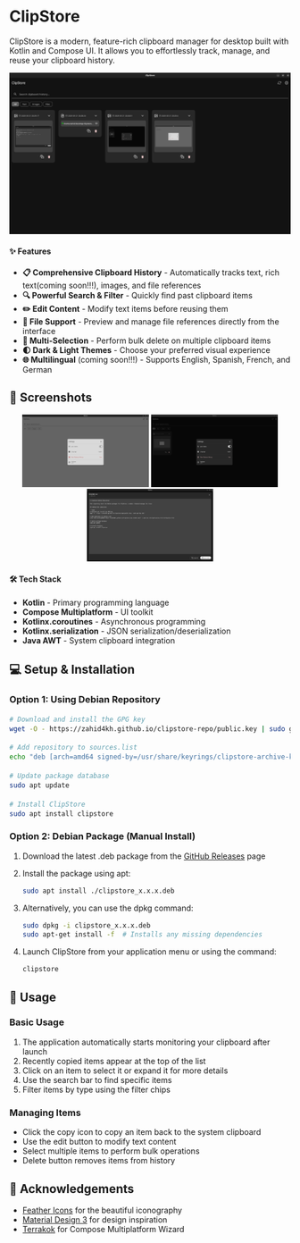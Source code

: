 # ClipStore

ClipStore is a modern, feature-rich clipboard manager for desktop built with Kotlin and Compose UI. It allows you to effortlessly track, manage, and reuse your clipboard history.

![ClipStore Main Interface](screenshots/main-screen.png)

#### ✨ Features

- **📋 Comprehensive Clipboard History** - Automatically tracks text, rich text(coming soon!!!), images, and file references
- **🔍 Powerful Search & Filter** - Quickly find past clipboard items
- **✏️ Edit Content** - Modify text items before reusing them
- **📂 File Support** - Preview and manage file references directly from the interface
- **🔄 Multi-Selection** - Perform bulk delete on multiple clipboard items
- **🌓 Dark & Light Themes** - Choose your preferred visual experience
- **🌐 Multilingual** (coming soon!!!) - Supports English, Spanish, French, and German

## 📸 Screenshots

<div align="center">
  <img src="screenshots/light-theme.png" alt="Light Theme" width="45%">
  <img src="screenshots/dark-theme.png" alt="Dark Theme" width="45%">
</div>

<div align="center">
  <img src="screenshots/file-preview.png" alt="File Preview" width="45%">
</div>

#### 🛠️ Tech Stack

- **Kotlin** - Primary programming language
- **Compose Multiplatform** - UI toolkit
- **Kotlinx.coroutines** - Asynchronous programming
- **Kotlinx.serialization** - JSON serialization/deserialization
- **Java AWT** - System clipboard integration

## 💻 Setup & Installation

### Option 1: Using Debian Repository

```bash
# Download and install the GPG key
wget -O - https://zahid4kh.github.io/clipstore-repo/public.key | sudo gpg --dearmor -o /usr/share/keyrings/clipstore-archive-keyring.gpg

# Add repository to sources.list
echo "deb [arch=amd64 signed-by=/usr/share/keyrings/clipstore-archive-keyring.gpg] https://zahid4kh.github.io/clipstore-repo stable main" | sudo tee /etc/apt/sources.list.d/clipstore.list

# Update package database
sudo apt update

# Install ClipStore
sudo apt install clipstore
```

### Option 2: Debian Package (Manual Install)

1. Download the latest .deb package from the [GitHub Releases](https://github.com/zahid4kh/clipstore-repo/releases) page

2. Install the package using apt:
   
   ```bash
   sudo apt install ./clipstore_x.x.x.deb
   ```

3. Alternatively, you can use the dpkg command:
   
   ```bash
   sudo dpkg -i clipstore_x.x.x.deb
   sudo apt-get install -f  # Installs any missing dependencies
   ```

4. Launch ClipStore from your application menu or using the command:
   
   ```bash
   clipstore
   ```

## 🚀 Usage

### Basic Usage

1. The application automatically starts monitoring your clipboard after launch
2. Recently copied items appear at the top of the list
3. Click on an item to select it or expand it for more details
4. Use the search bar to find specific items
5. Filter items by type using the filter chips

### Managing Items

- Click the copy icon to copy an item back to the system clipboard
- Use the edit button to modify text content
- Select multiple items to perform bulk operations
- Delete button removes items from history

## 🙏 Acknowledgements

- [Feather Icons](https://feathericons.com/) for the beautiful iconography
- [Material Design 3](https://m3.material.io/) for design inspiration
- [Terrakok](https://terrakok.github.io/Compose-Multiplatform-Wizard/) for Compose Multiplatform Wizard
